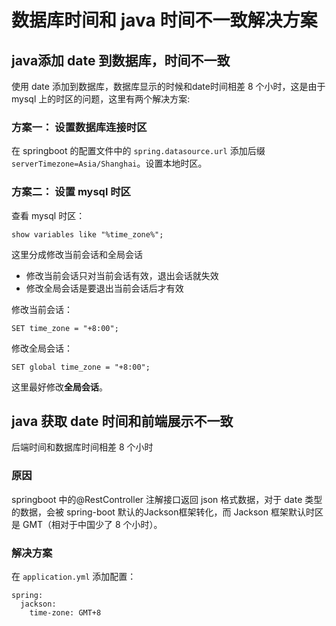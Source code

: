 # 数据库时间和 java 时间不一致解决方案

## java添加 date 到数据库，时间不一致
使用 date 添加到数据库，数据库显示的时候和date时间相差 8 个小时，这是由于 mysql 上的时区的问题，这里有两个解决方案:

### 方案一： 设置数据库连接时区
在 springboot 的配置文件中的 `spring.datasource.url` 添加后缀 `serverTimezone=Asia/Shanghai`。设置本地时区。

### 方案二： 设置 mysql 时区
查看 mysql 时区：
```
show variables like "%time_zone%";
```
这里分成修改当前会话和全局会话
* 修改当前会话只对当前会话有效，退出会话就失效
* 修改全局会话是要退出当前会话后才有效

修改当前会话：
```
SET time_zone = "+8:00";
```
修改全局会话：
```
SET global time_zone = "+8:00";
```
这里最好修改**全局会话**。



## java 获取 date 时间和前端展示不一致

后端时间和数据库时间相差 8 个小时

### 原因
springboot 中的@RestController 注解接口返回 json 格式数据，对于 date 类型的数据，会被 spring-boot 默认的Jackson框架转化，而 Jackson 框架默认时区是 GMT（相对于中国少了 8 个小时）。

### 解决方案
在 `application.yml` 添加配置：
```
spring:
  jackson:
    time-zone: GMT+8
```

